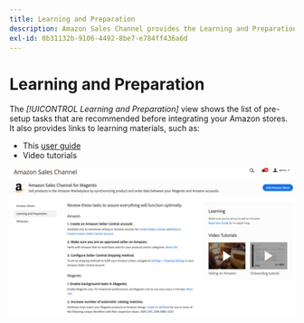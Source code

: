 ```yaml
---
title: Learning and Preparation
description: Amazon Sales Channel provides the Learning and Preparation view tab to provide easy access a list of setup tasks and informational resources.
exl-id: 0b31132b-9106-4492-8be7-e784ff436a6d
---
```

# Learning and Preparation

The _[!UICONTROL Learning and Preparation]_ view shows the list of pre-setup tasks that are recommended before integrating your Amazon stores. It also provides links to learning materials, such as:

- This [user guide](./overview.md)
- Video tutorials

![Learning and Preparation view](assets/learning-preparation.png)

